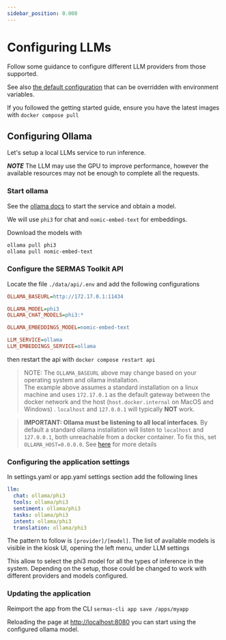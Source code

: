 ```yaml
---
sidebar_position: 0.008
---
```


# Configuring LLMs

Follow some guidance to configure different LLM providers from those supported. 

See also [the default configuration](https://github.com/sermas-eu/sermas-api/blob/main/libs/sermas/sermas.defaults.ts) that can be overridden with environment variables.

If you followed the getting started guide, ensure you have the latest images with `docker compose pull`

## Configuring Ollama

Let's setup a local LLMs service to run inference.

***NOTE*** The LLM may use the GPU to improve performance, however the available resources may not be enough to complete all the requests. 

### Start ollama

See the [ollama docs](https://ollama.com/) to start the service and obtain a model. 

We will use `phi3` for chat and `nomic-embed-text` for embeddings. 

Download the models with 

```sh
ollama pull phi3
ollama pull nomic-embed-text
```

### Configure the SERMAS Toolkit API

Locate the file `./data/api/.env` and add the following configurations

```ini
OLLAMA_BASEURL=http://172.17.0.1:11434

OLLAMA_MODEL=phi3
OLLAMA_CHAT_MODELS=phi3:*

OLLAMA_EMBEDDINGS_MODEL=nomic-embed-text

LLM_SERVICE=ollama
LLM_EMBEDDINGS_SERVICE=ollama
```

then restart the api with `docker compose restart api`

> NOTE: The `OLLAMA_BASEURL` above may change based on your operating system and ollama installation.  
The example above assumes a standard installation on a linux machine and uses `172.17.0.1` as the default gateway between the docker network and the host (`host.docker.internal` on MacOS and Windows) . `localhost` and `127.0.0.1` will typically **NOT** work. 

> **IMPORTANT: Ollama must be listening to all local interfaces**. By default a standard ollama installation will listen to `localhost` and `127.0.0.1`, both unreachable from a 
docker container. To fix this, set `OLLAMA_HOST=0.0.0.0`. See [here](https://github.com/ollama/ollama/issues/703) for more details


### Configuring the application settings

In settings.yaml or app.yaml settings section add the following lines

```yaml
llm:
  chat: ollama/phi3
  tools: ollama/phi3
  sentiment: ollama/phi3
  tasks: ollama/phi3
  intent: ollama/phi3
  translation: ollama/phi3
```  

The pattern to follow is `[provider]/[model]`. The list of available models is visible in the kiosk UI, opening the left menu, under LLM settings

This allow to select the phi3 model for all the types of inference in the system. Depending on the setup, those could be changed to work with different providers and models configured.

### Updating the application

Reimport the app from the CLI `sermas-cli app save /apps/myapp`

Reloading the page at [http://localhost:8080](http://localhost:8080) you can start using the configured ollama model.